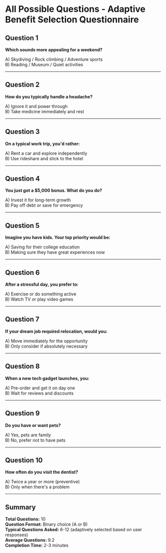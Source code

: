 # All Possible Questions - Adaptive Benefit Selection Questionnaire

## Question 1
**Which sounds more appealing for a weekend?**

A) Skydiving / Rock climbing / Adventure sports  
B) Reading / Museum / Quiet activities

---

## Question 2
**How do you typically handle a headache?**

A) Ignore it and power through  
B) Take medicine immediately and rest

---

## Question 3
**On a typical work trip, you'd rather:**

A) Rent a car and explore independently  
B) Use rideshare and stick to the hotel

---

## Question 4
**You just got a $5,000 bonus. What do you do?**

A) Invest it for long-term growth  
B) Pay off debt or save for emergency

---

## Question 5
**Imagine you have kids. Your top priority would be:**

A) Saving for their college education  
B) Making sure they have great experiences now

---

## Question 6
**After a stressful day, you prefer to:**

A) Exercise or do something active  
B) Watch TV or play video games

---

## Question 7
**If your dream job required relocation, would you:**

A) Move immediately for the opportunity  
B) Only consider if absolutely necessary

---

## Question 8
**When a new tech gadget launches, you:**

A) Pre-order and get it on day one  
B) Wait for reviews and discounts

---

## Question 9
**Do you have or want pets?**

A) Yes, pets are family  
B) No, prefer not to have pets

---

## Question 10
**How often do you visit the dentist?**

A) Twice a year or more (preventive)  
B) Only when there's a problem

---

## Summary

**Total Questions:** 10  
**Question Format:** Binary choice (A or B)  
**Typical Questions Asked:** 6-12 (adaptively selected based on user responses)  
**Average Questions:** 9.2  
**Completion Time:** 2-3 minutes
